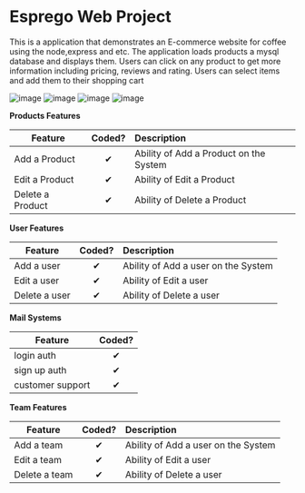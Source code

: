 <h1>Esprego Web Project</h1>

This is a application that demonstrates an E-commerce website for coffee using the node,express and etc. The application loads 
products a mysql database and displays them. Users can  click on any product to get more information including pricing, reviews and rating. Users can select items and add them to their shopping cart

![image](https://user-images.githubusercontent.com/97975048/205029681-64689ff6-3a7d-4896-b4e9-347a6a1868bc.png)
![image](https://user-images.githubusercontent.com/97975048/205029754-4c09befd-8ebe-4665-9022-6723465ebf69.png)
![image](https://user-images.githubusercontent.com/97975048/205029800-c3237b30-2644-4004-ab59-c29daec17904.png)
![image](https://user-images.githubusercontent.com/97975048/205029839-424cf0b2-e64c-48b6-9f18-e95b22cb7d5f.png)


<b>Products Features</b>

| Feature  |  Coded?       | Description  |
|----------|:-------------:|:-------------|
| Add a Product | &#10004; | Ability of Add a Product on the System |
| Edit a Product | &#10004; | Ability of Edit a Product |
| Delete a Product | &#10004; | Ability of Delete a Product |

<b>User Features</b>

| Feature  |  Coded?       | Description  |
|----------|:-------------:|:-------------|
| Add a user | &#10004; | Ability of Add a user on the System |
| Edit a user | &#10004; | Ability of Edit a user |
| Delete a user | &#10004; | Ability of Delete a user |

<b>Mail Systems</b>

| Feature  |  Coded?       |
|----------|:-------------:|
| login auth | &#10004; |
| sign up auth | &#10004; | 
| customer support| &#10004; | 


<b>Team Features</b>

| Feature  |  Coded?       | Description  |
|----------|:-------------:|:-------------|
| Add a team | &#10004; | Ability of Add a user on the System |
| Edit a team | &#10004; | Ability of Edit a user |
| Delete a team | &#10004; | Ability of Delete a user |








